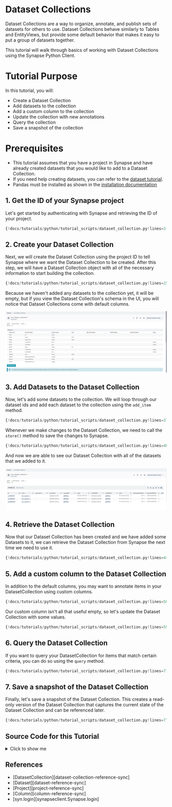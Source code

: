 # Dataset Collections
Dataset Collections are a way to organize, annotate, and publish sets of datasets for others to use. Dataset Collections behave similarly to Tables and EntityViews, but provide some default behavior that makes it easy to put a group of datasets together.

This tutorial will walk through basics of working with Dataset Collections using the Synapse Python Client.

# Tutorial Purpose
In this tutorial, you will:

- Create a Dataset Collection
- Add datasets to the collection
- Add a custom column to the collection
- Update the collection with new annotations
- Query the collection
- Save a snapshot of the collection

# Prerequisites
* This tutorial assumes that you have a project in Synapse and have already created datasets that you would like to add to a Dataset Collection.
* If you need help creating datasets, you can refer to the [dataset tutorial](./dataset.md).
* Pandas must be installed as shown in the [installation documentation](../installation.md)

## 1. Get the ID of your Synapse project

Let's get started by authenticating with Synapse and retrieving the ID of your project.

```python
{!docs/tutorials/python/tutorial_scripts/dataset_collection.py!lines=3-16}
```

## 2. Create your Dataset Collection

Next, we will create the Dataset Collection using the project ID to tell Synapse where we want the Dataset Collection to be created. After this step, we will have a Dataset Collection object with all of the necessary information to start building the collection.

```python
{!docs/tutorials/python/tutorial_scripts/dataset_collection.py!lines=25-33}
```

Because we haven't added any datasets to the collection yet, it will be empty, but if you view the Dataset Collection's schema in the UI, you will notice that Dataset Collections come with default columns.

![Dataset Collection Default Schema](./tutorial_screenshots/dataset_collection_default_schema.png)

## 3. Add Datasets to the Dataset Collection

Now, let's add some datasets to the collection. We will loop through our dataset ids and add each dataset to the collection using the `add_item` method.

```python
{!docs/tutorials/python/tutorial_scripts/dataset_collection.py!lines=37-38}
```

Whenever we make changes to the Dataset Collection, we need to call the `store()` method to save the changes to Synapse.

```python
{!docs/tutorials/python/tutorial_scripts/dataset_collection.py!lines=40}
```

And now we are able to see our Dataset Collection with all of the datasets that we added to it.

![Dataset Collection with Datasets](./tutorial_screenshots/dataset_collection_with_datasets.png)

## 4. Retrieve the Dataset Collection

Now that our Dataset Collection has been created and we have added some Datasets to it, we can retrieve the Dataset Collection from Synapse the next time we need to use it.

```python
{!docs/tutorials/python/tutorial_scripts/dataset_collection.py!lines=44-46}
```

## 5. Add a custom column to the Dataset Collection

In addition to the default columns, you may want to annotate items in your DatasetCollection using custom columns.

```python
{!docs/tutorials/python/tutorial_scripts/dataset_collection.py!lines=50-56}
```

Our custom column isn't all that useful empty, so let's update the Dataset Collection with some values.

```python
{!docs/tutorials/python/tutorial_scripts/dataset_collection.py!lines=59-67}
```

## 6. Query the Dataset Collection

If you want to query your DatasetCollection for items that match certain criteria, you can do so using the `query` method.

```python
{!docs/tutorials/python/tutorial_scripts/dataset_collection.py!lines=71-74}
```

## 7. Save a snapshot of the Dataset Collection

Finally, let's save a snapshot of the Dataset Collection. This creates a read-only version of the Dataset Collection that captures the current state of the Dataset Collection and can be referenced later.

```python
{!docs/tutorials/python/tutorial_scripts/dataset_collection.py!lines=77}
```

## Source Code for this Tutorial

<details class="quote">
  <summary>Click to show me</summary>

```python
{!docs/tutorials/python/tutorial_scripts/dataset_collection.py!}
```
</details>

## References
- [DatasetCollection][dataset-collection-reference-sync]
- [Dataset][dataset-reference-sync]
- [Project][project-reference-sync]
- [Column][column-reference-sync]
- [syn.login][synapseclient.Synapse.login]
